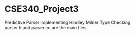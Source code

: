 # CSE340_Project3
Predictive Parser implementing Hindley Milner Type Checking  
parser.h and parser.cc are the main files  
